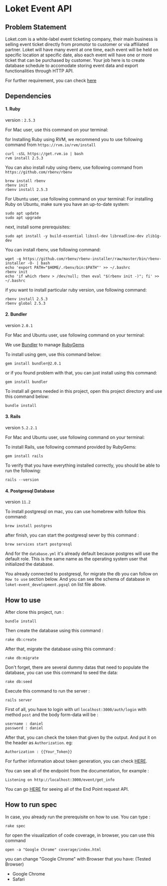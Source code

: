 # Loket Event API

## Problem Statement
Loket.com is a white-label event ticketing company, their main business is selling event ticket directly from promotor to customer or via affiliated partner. Loket will have many event at one time, each event will be held on specific location at specific date, also each event will have one or more ticket that can be purchased by customer. Your job here is to create database schedule to accomodate storing event data and export functionalities through HTTP API.

For further requirement, you can check [here](docs/REQUIREMENT.md)

## Dependencies

#### 1. Ruby

version : `2.5.3`

For Mac user, use this command on your terminal:

for Installing Ruby using RVM, we recommend you to use following command from `https://rvm.io/rvm/install`
```
curl -sSL https://get.rvm.io | bash
rvm install 2.5.3
```

You can also install ruby using rbenv, use following command from `https://github.com/rbenv/rbenv`
```
brew install rbenv
rbenv init
rbenv install 2.5.3
```

For Ubuntu user, use following command on your terminal:
For installing Ruby on Ubuntu, make sure you have an up-to-date system:
```
sudo apt update
sudo apt upgrade
```

next, install some prerequisites:
```
sudo apt install -y build-essential libssl-dev libreadline-dev zlib1g-dev
```

You can install rbenv, use following command:
```
wget -q https://github.com/rbenv/rbenv-installer/raw/master/bin/rbenv-installer -O- | bash
echo 'export PATH="$HOME/.rbenv/bin:$PATH"' >> ~/.bashrc
rbenv init
echo 'if which rbenv > /dev/null; then eval "$(rbenv init -)"; fi' >> ~/.bashrc
```

if you want to install particular ruby version, use following command:
```
rbenv install 2.5.3
rbenv global 2.5.3
```

#### 2. Bundler

version `2.0.1`

For Mac and Ubuntu user, use following command on your terminal:

We use [Bundler](https://bundler.io/) to manage [RubyGems](https://guides.rubygems.org/)

To install using gem, use this command below:
```
gem install bundler@2.0.1
```

or if you found problem with that, you can just install using this command:
```
gem install bundler
```

To install all gems needed in  this project, open this project directory and use this command below:
```
bundle install
``` 

#### 3. Rails

version `5.2.2.1`

For Mac and Ubuntu user, use following command on your terminal:

To install Rails, use following command provided by RubyGems:
```
gem install rails
```

To verify that you have everything installed correctly, you should be able to run the following:
```
rails --version
```

#### 4. Postgresql Database

version `11.2`

To install postgresql on mac, you can use homebrew with follow this command:
```
brew install postgres
```

after finish, you can start the postgresql sever by this command :
```
brew services start postgresql

```

And for the `database.yml` it's already default because postgres will use the default role. This is the same name as the operating system user that initialized the database.

You already connected to postgresql, for migrate the db you can follow on `How to use` section below.
And you can see the schema of database in `loket-event_development.pgsql` on list file above.

## How to use

After clone this project, run : 
```
bundle install
```

Then create the database using this command :
```
rake db:create
```

After that, migrate the database using this command :
```
rake db:migrate
```

Don't forget, there are several dummy datas that need to populate the database, you can use this command to seed the data:
```
rake db:seed
```

Execute this command to run the server :
```
rails server
```
First of all, you have to login with url `localhost:3000/auth/login` with method `post` and the body form-data will be :
```
username : daniel
password : daniel
```
After that, you can check the token that given by the output. And put it on the header as `Authorization`. eg:
```
Authorization : {{Your_Token}}
```
For further information about token generation, you can check [HERE](https://medium.com/binar-academy/rails-api-jwt-authentication-a04503ea3248).

You can see all of the endpoint from the documentation, for example : 
```
Listening on http://localhost:3000/event/get_info
```
You can go [HERE](docs/ENDPOINT.md) for seeing all of the End Point request API.

## How to run spec

In case, you already run the prerequisite on how to use. You can type :
```
rake spec
```

for open the visualization of code coverage, in browser, you can use this command
```
open -a "Google Chrome" coverage/index.html
```

you can change "Google Chrome" with Browser that you have: (Tested Browser)
- Google Chrome
- Safari

